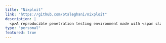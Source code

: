 ```yaml
---
title: "Nixploit"
link: "https://github.com/otaleghani/nixploit"
description: |
  <p>A reproducible penetration testing environment made with <span class="tech"><i class="devicon-nixos-plain"></i> Nix</span>, ready to launch with a single command.</p>
type: "personal"
featured: true
---
```

